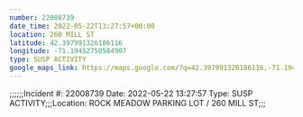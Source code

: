 ```yaml
---
number: 22008739
date_time: 2022-05-22T13:27:57+00:00
location: 260 MILL ST
latitude: 42.397991326186116
longitude: -71.19452750584907
type: SUSP ACTIVITY
google_maps_link: https://maps.google.com/?q=42.397991326186116,-71.19452750584907
---
```


;;;;;;Incident #: 22008739  Date: 2022-05-22 13:27:57   Type: SUSP ACTIVITY;;;Location: ROCK MEADOW PARKING LOT / 260 MILL ST;;;
